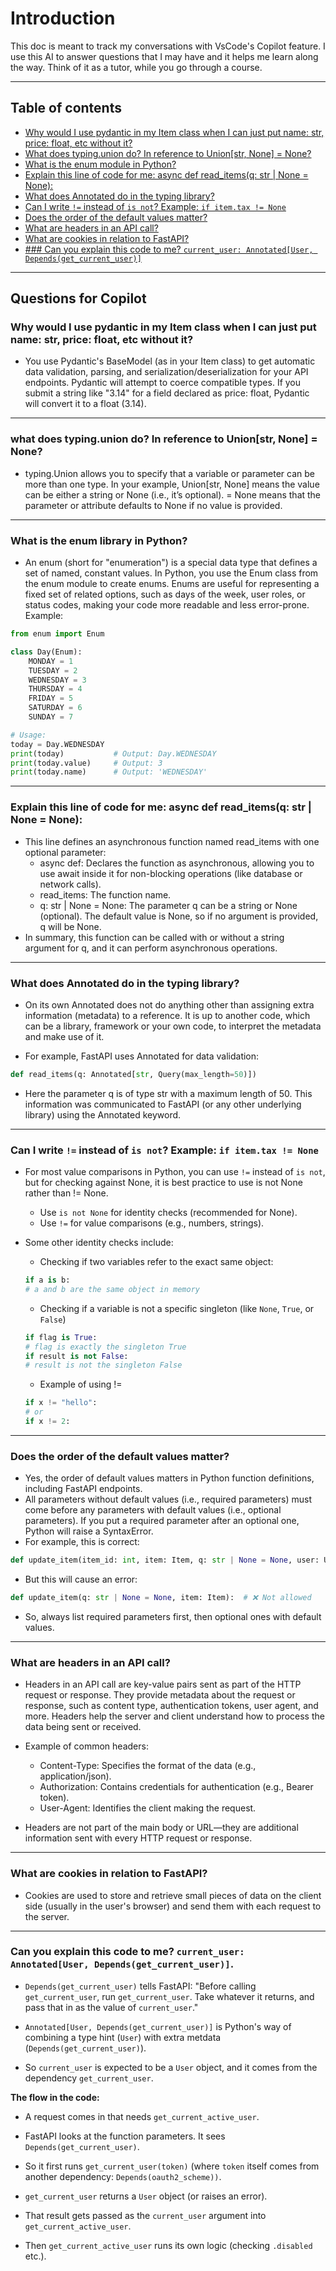 # Introduction

This doc is meant to track my conversations with VsCode's Copilot feature. I use this AI to answer questions that I may have and it helps me learn along the way. Think of it as a tutor, while you go through a course.

---

## Table of contents

- [Why would I use pydantic in my Item class when I can just put name: str, price: float, etc without it?](#why-use-pydantic)
- [What does typing.union do? In reference to Union[str, None] = None?](#what-does-typing-union-do)
- [What is the enum module in Python?](#what-is-the-enum-module-in-python)
- [Explain this line of code for me: async def read_items(q: str | None = None):](#explain-this-line-of-code-for-me-async-def-read_itemsq-str--none--none)
- [What does Annotated do in the typing library?](#what-does-annotated-do-in-the-typing-library)
- [Can I write `!=` instead of `is not`? Example: `if item.tax != None`](#can-i-write--instead-of-is-not-example-if-itemtax--none)
- [Does the order of the default values matter?](#does-the-order-of-the-default-values-matter)
- [What are headers in an API call?](#what-are-headers-in-an-api-call)
- [What are cookies in relation to FastAPI?](#what-are-cookies-in-relation-to-fastapi)
- [### Can you explain this code to me? `current_user: Annotated[User, Depends(get_current_user)]`](#current-user-annotated-depends)

---

## Questions for Copilot
### Why would I use pydantic in my Item class when I can just put name: str, price: float, etc without it?

- You use Pydantic's BaseModel (as in your Item class) to get automatic data validation, parsing, and serialization/deserialization for your API endpoints. Pydantic will attempt to coerce compatible types. If you submit a string like "3.14" for a field declared as price: float, Pydantic will convert it to a float (3.14).

---

### what does typing.union do? In reference to Union[str, None] = None?

- typing.Union allows you to specify that a variable or parameter can be more than one type. In your example, Union[str, None] means the value can be either a string or None (i.e., it’s optional). = None means that the parameter or attribute defaults to None if no value is provided.

---

### What is the enum library in Python?

- An enum (short for "enumeration") is a special data type that defines a set of named, constant values. In Python, you use the Enum class from the enum module to create enums. Enums are useful for representing a fixed set of related options, such as days of the week, user roles, or status codes, making your code more readable and less error-prone. Example:

```python
from enum import Enum

class Day(Enum):
    MONDAY = 1
    TUESDAY = 2
    WEDNESDAY = 3
    THURSDAY = 4
    FRIDAY = 5
    SATURDAY = 6
    SUNDAY = 7

# Usage:
today = Day.WEDNESDAY
print(today)           # Output: Day.WEDNESDAY
print(today.value)     # Output: 3
print(today.name)      # Output: 'WEDNESDAY'
```
---

### Explain this line of code for me: async def read_items(q: str | None = None):

- This line defines an asynchronous function named read_items with one optional parameter:
    - async def: Declares the function as asynchronous, allowing you to use await inside it for non-blocking operations (like database or network calls).
    - read_items: The function name.
    - q: str | None = None: The parameter q can be a string or None (optional). The default value is None, so if no argument is provided, q will be None.
- In summary, this function can be called with or without a string argument for q, and it can perform asynchronous operations.

---

### What does Annotated do in the typing library?

- On its own Annotated does not do anything other than assigning extra information (metadata) to a reference. It is up to another code, which can be a library, framework or your own code, to interpret the metadata and make use of it.

- For example, FastAPI uses Annotated for data validation:

``` python
def read_items(q: Annotated[str, Query(max_length=50)])
```

- Here the parameter q is of type str with a maximum length of 50. This information was communicated to FastAPI (or any other underlying library) using the Annotated keyword.

---

### Can I write `!=` instead of `is not`? Example: `if item.tax != None`

- For most value comparisons in Python, you can use `!=` instead of `is not`, but for checking against None, it is best practice to use is not None rather than != None.
    - Use `is not None` for identity checks (recommended for None).
    - Use `!=` for value comparisons (e.g., numbers, strings).

- Some other identity checks include:
    - Checking if two variables refer to the exact same object:
    ```python
    if a is b:
    # a and b are the same object in memory
    ```
    - Checking if a variable is not a specific singleton (like `None`, `True`, or `False`)
    ```python
    if flag is True:
    # flag is exactly the singleton True
    if result is not False:
    # result is not the singleton False
    ```
    - Example of using !=
    ```python
    if x != "hello":
    # or
    if x != 2:
    ```

---

### Does the order of the default values matter?

- Yes, the order of default values matters in Python function definitions, including FastAPI endpoints.
- All parameters without default values (i.e., required parameters) must come before any parameters with default values (i.e., optional parameters). If you put a required parameter after an optional one, Python will raise a SyntaxError.
- For example, this is correct:

```python
def update_item(item_id: int, item: Item, q: str | None = None, user: User | None = None):
```

- But this will cause an error:

```python
def update_item(q: str | None = None, item: Item):  # ❌ Not allowed
```

- So, always list required parameters first, then optional ones with default values.

---

### What are headers in an API call?

- Headers in an API call are key-value pairs sent as part of the HTTP request or response. They provide metadata about the request or response, such as content type, authentication tokens, user agent, and more. Headers help the server and client understand how to process the data being sent or received.

- Example of common headers:
    - Content-Type: Specifies the format of the data (e.g., application/json).
    - Authorization: Contains credentials for authentication (e.g., Bearer token).
    - User-Agent: Identifies the client making the request.

- Headers are not part of the main body or URL—they are additional information sent with every HTTP request or response.

---

### What are cookies in relation to FastAPI?

- Cookies are used to store and retrieve small pieces of data on the client side (usually in the user's browser) and send them with each request to the server.

---

### Can you explain this code to me? `current_user: Annotated[User, Depends(get_current_user)]`.

- `Depends(get_current_user)` tells FastAPI:
"Before calling `get_current_user`, run `get_current_user`. Take whatever it returns, and pass that in as the value of `current_user`."

- `Annotated[User, Depends(get_current_user)]` is Python's way of combining a type hint (`User`) with extra metdata (`Depends(get_current_user)`).

- So `current_user` is expected to be a `User` object, and it comes from the dependency `get_current_user`.

**The flow in the code:**

- A request comes in that needs `get_current_active_user`.

- FastAPI looks at the function parameters. It sees `Depends(get_current_user)`.

- So it first runs `get_current_user(token)` (where `token` itself comes from another dependency: `Depends(oauth2_scheme))`.

- `get_current_user` returns a `User` object (or raises an error).

- That result gets passed as the `current_user` argument into `get_current_active_user`.

- Then `get_current_active_user` runs its own logic (checking `.disabled` etc.).
